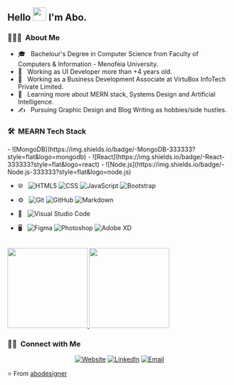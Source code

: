 <h2> Hello <img src="https://raw.githubusercontent.com/iampavangandhi/iampavangandhi/master/gifs/Hi.gif" width="30px"> I'm Abo.</h2>

<h3> 👨🏻‍💻 &nbsp;About Me </h3>

- 🎓 &nbsp; Bachelour's Degree in Computer Science from Faculty of Computers & Information - Menofeia University.
- 🤔 &nbsp; Working as UI Developer more than +4 years old.
- 💼 &nbsp; Working as a Business Development Associate at VirtuBox InfoTech Private Limited.
- 🌱 &nbsp; Learning more about MERN stack, Systems Design and Artificial Intelligence.
- ✍️ &nbsp; Pursuing Graphic Design and Blog Writing as hobbies/side hustles.

<h3> 🛠 &nbsp;MEARN Tech Stack</h3>
-  ![MongoDB](https://img.shields.io/badge/-MongoDB-333333?style=flat&logo=mongodb)
-  ![React](https://img.shields.io/badge/-React-333333?style=flat&logo=react)
-  ![Node.js](https://img.shields.io/badge/-Node.js-333333?style=flat&logo=node.js)


- 🌐 &nbsp;
  ![HTML5](https://img.shields.io/badge/-HTML5-333333?style=flat&logo=HTML5)
  ![CSS](https://img.shields.io/badge/-CSS-333333?style=flat&logo=CSS3&logoColor=1572B6)
  ![JavaScript](https://img.shields.io/badge/-JavaScript-333333?style=flat&logo=javascript)
  ![Bootstrap](https://img.shields.io/badge/-Bootstrap-333333?style=flat&logo=bootstrap&logoColor=563D7C)
  
- ⚙️ &nbsp;
  ![Git](https://img.shields.io/badge/-Git-333333?style=flat&logo=git)
  ![GitHub](https://img.shields.io/badge/-GitHub-333333?style=flat&logo=github)
  ![Markdown](https://img.shields.io/badge/-Markdown-333333?style=flat&logo=markdown)
- 🔧 &nbsp;
  ![Visual Studio Code](https://img.shields.io/badge/-Visual%20Studio%20Code-333333?style=flat&logo=visual-studio-code&logoColor=007ACC)
- 🖥 &nbsp;
  ![Figma](https://img.shields.io/badge/-Illustrator-333333?style=flat&logo=adobe-illustrator)
  ![Photoshop](https://img.shields.io/badge/-Photoshop-333333?style=flat&logo=adobe-photoshop)
  ![Adobe XD](https://img.shields.io/badge/-InDesign-333333?style=flat&logo=adobe-indesign)

<br/>

<a href="https://github.com/abodesigner">
  <img height="180em" src="https://github-readme-stats.vercel.app/api?username=abodesigner&theme=buefy&show_icons=true" />
  <img height="180em" src="https://github-readme-stats.vercel.app/api/top-langs/?username=abodesigner&theme=buefy&layout=compact" />
</a>

<br/>

<h3> 🤝🏻 &nbsp;Connect with Me </h3>

<p align="center">
<a href="https://abodesigner.github.io/"><img alt="Website" src="https://img.shields.io/badge/Website-www.adityavsingh.com-blue?style=flat-square&logo=google-chrome"></a>
<a href="https://www.linkedin.com/in/mohammedabosalim/"><img alt="LinkedIn" src="https://img.shields.io/badge/LinkedIn-Aditya%20Vikram%20Singh-blue?style=flat-square&logo=linkedin"></a>
<a href="mailto:mohammed.abosalim@gmail.com"><img alt="Email" src="https://img.shields.io/badge/Email-avsingh@umass.edu-blue?style=flat-square&logo=gmail"></a>
</p>

⭐️ From [abodesigner](https://github.com/abodesigner)
